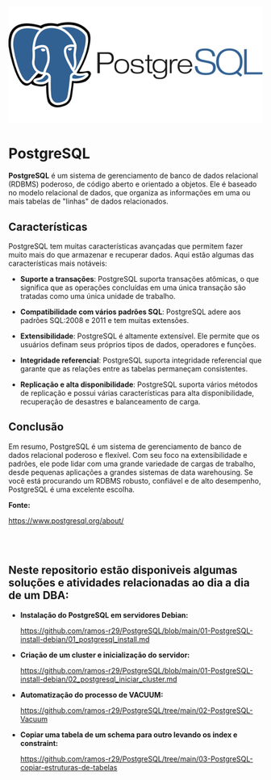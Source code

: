 <img src="https://github.com/ramos-r29/PostgreSQL/blob/main/imagens/postgresql.png" alt="Logo PostgreSQL">

<br>

# PostgreSQL

**PostgreSQL** é um sistema de gerenciamento de banco de dados relacional (RDBMS) poderoso, de código aberto e orientado a objetos. Ele é baseado no modelo relacional de dados, que organiza as informações em uma ou mais tabelas de "linhas" de dados relacionados.

## Características

PostgreSQL tem muitas características avançadas que permitem fazer muito mais do que armazenar e recuperar dados. Aqui estão algumas das características mais notáveis:

- **Suporte a transações**: PostgreSQL suporta transações atômicas, o que significa que as operações concluídas em uma única transação são tratadas como uma única unidade de trabalho.

- **Compatibilidade com vários padrões SQL**: PostgreSQL adere aos padrões SQL:2008 e 2011 e tem muitas extensões.

- **Extensibilidade**: PostgreSQL é altamente extensível. Ele permite que os usuários definam seus próprios tipos de dados, operadores e funções.

- **Integridade referencial**: PostgreSQL suporta integridade referencial que garante que as relações entre as tabelas permaneçam consistentes.

- **Replicação e alta disponibilidade**: PostgreSQL suporta vários métodos de replicação e possui várias características para alta disponibilidade, recuperação de desastres e balanceamento de carga.

## Conclusão

Em resumo, PostgreSQL é um sistema de gerenciamento de banco de dados relacional poderoso e flexível. Com seu foco na extensibilidade e padrões, ele pode lidar com uma grande variedade de cargas de trabalho, desde pequenas aplicações a grandes sistemas de data warehousing. Se você está procurando um RDBMS robusto, confiável e de alto desempenho, PostgreSQL é uma excelente escolha.

**Fonte:**

https://www.postgresql.org/about/

<br>
<br>

## Neste repositorio estão disponiveis algumas soluções e atividades relacionadas ao dia a dia de um DBA:
- **Instalação do PostgreSQL em servidores Debian:**

  https://github.com/ramos-r29/PostgreSQL/blob/main/01-PostgreSQL-install-debian/01_postgresql_install.md

- **Criação de um cluster e inicialização do servidor:**
  
  https://github.com/ramos-r29/PostgreSQL/blob/main/01-PostgreSQL-install-debian/02_postgresql_iniciar_cluster.md

- **Automatização do processo de VACUUM:**

  https://github.com/ramos-r29/PostgreSQL/tree/main/02-PostgreSQL-Vacuum

  
- **Copiar uma tabela de um schema para outro levando os index e constraint:**

  https://github.com/ramos-r29/PostgreSQL/tree/main/03-PostgreSQL-copiar-estruturas-de-tabelas

